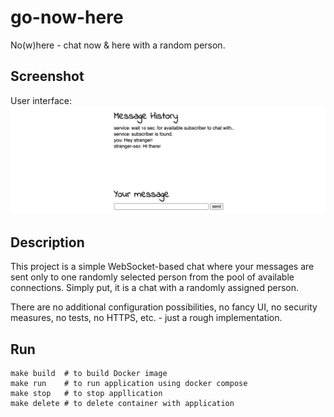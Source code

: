 # go-now-here
No(w)here - chat now & here with a random person.  

## Screenshot
User interface:
![image](assets/main_page.png)

## Description
This project is a simple WebSocket-based chat where your messages are sent only to one randomly selected person from the pool of available connections. Simply put, it is a chat with a randomly assigned person.

There are no additional configuration possibilities, no fancy UI, no security measures, no tests, no HTTPS, etc. - just a rough implementation.

## Run
```
make build  # to build Docker image
make run    # to run application using docker compose
make stop   # to stop appllication
make delete # to delete container with application
```
